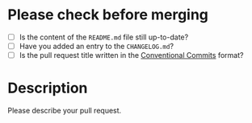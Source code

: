 
# Please check before merging

- [ ] Is the content of the `README.md` file still up-to-date?
- [ ] Have you added an entry to the `CHANGELOG.md`?
- [ ] Is the pull request title written in the [Conventional Commits](https://www.conventionalcommits.org/en/v1.0.0/) format?

# Description

Please describe your pull request.